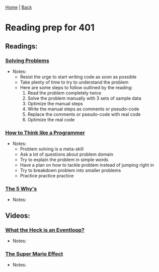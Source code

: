 [Home](/README.md) | [Back](/401-main/401TableofContents.md)

# Reading prep for 401

## Readings:

### [Solving Problems](https://simpleprogrammer.com/solving-problems-breaking-it-down/)

  - Notes:
    - Resist the urge to start writing code as soon as possible
    - Take plenty of time to try to understand the problem
    - Here are some steps to follow outlined by the reading:
      1. Read the problem completely twice
      1. Solve the problem manually with 3 sets of sample data
      1. Optimize the manual steps
      1. Write the manual steps as comments or pseudo-code
      1. Replace the comments or pseudo-code with real code
      1. Optimize the real code


### [How to Think like a Programmer](https://www.freecodecamp.org/news/how-to-think-like-a-programmer-lessons-in-problem-solving-d1d8bf1de7d2/)

  - Notes:
    - Problem solving is a meta-skill
    - Ask a lot of questions about problem domain
    - Try to explain the problem in simple words
    - Have a plan on how to tackle problem instead of jumping right in
    - Try to breakdown problem into smaller problems
    - Practice practice practice

### [The 5 Why's](https://www.mindtools.com/pages/article/newTMC_5W.htm)

  - Notes:

## Videos:

### [What the Heck is an Eventloop?](https://www.youtube.com/watch?v=8aGhZQkoFbQ)

- Notes:

### [The Super Mario Effect](https://www.youtube.com/watch?v=9vJRopau0g0)

  - Notes:
